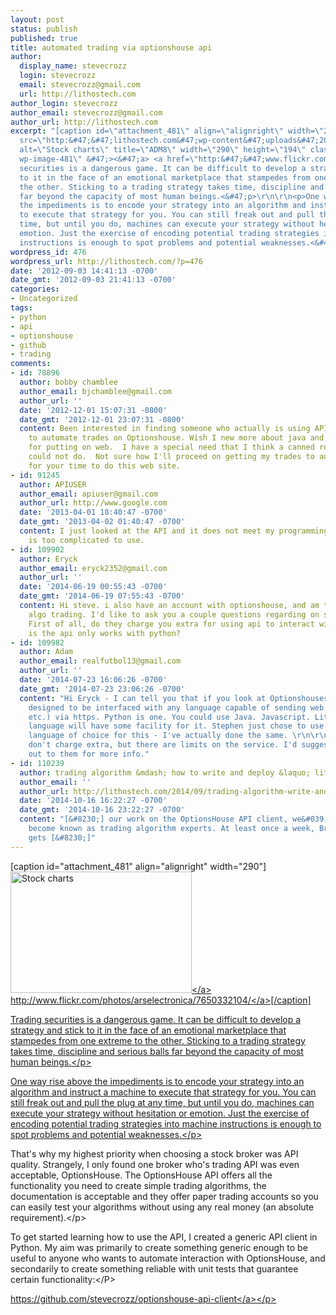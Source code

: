 ```yaml
---
layout: post
status: publish
published: true
title: automated trading via optionshouse api
author:
  display_name: stevecrozz
  login: stevecrozz
  email: stevecrozz@gmail.com
  url: http://lithostech.com
author_login: stevecrozz
author_email: stevecrozz@gmail.com
author_url: http://lithostech.com
excerpt: "[caption id=\"attachment_481\" align=\"alignright\" width=\"290\"]<a href=\"http:&#47;&#47;lithostech.com&#47;wp-content&#47;uploads&#47;2012&#47;09&#47;trading.jpg\"><img
  src=\"http:&#47;&#47;lithostech.com&#47;wp-content&#47;uploads&#47;2012&#47;09&#47;trading-290x194.jpg\"
  alt=\"Stock charts\" title=\"ADM8\" width=\"290\" height=\"194\" class=\"size-medium
  wp-image-481\" &#47;><&#47;a> <a href=\"http:&#47;&#47;www.flickr.com&#47;photos&#47;arselectronica&#47;7650332104&#47;\">http:&#47;&#47;www.flickr.com&#47;photos&#47;arselectronica&#47;7650332104&#47;<&#47;a>[&#47;caption]<p>Trading
  securities is a dangerous game. It can be difficult to develop a strategy and stick
  to it in the face of an emotional marketplace that stampedes from one extreme to
  the other. Sticking to a trading strategy takes time, discipline and serious balls
  far beyond the capacity of most human beings.<&#47;p>\r\n\r\n<p>One way rise above
  the impediments is to encode your strategy into an algorithm and instruct a machine
  to execute that strategy for you. You can still freak out and pull the plug at any
  time, but until you do, machines can execute your strategy without hesitation or
  emotion. Just the exercise of encoding potential trading strategies into machine
  instructions is enough to spot problems and potential weaknesses.<&#47;p>\r\n"
wordpress_id: 476
wordpress_url: http://lithostech.com/?p=476
date: '2012-09-03 14:41:13 -0700'
date_gmt: '2012-09-03 21:41:13 -0700'
categories:
- Uncategorized
tags:
- python
- api
- optionshouse
- github
- trading
comments:
- id: 78896
  author: bobby chamblee
  author_email: bjchamblee@gmail.com
  author_url: ''
  date: '2012-12-01 15:07:31 -0800'
  date_gmt: '2012-12-01 23:07:31 -0800'
  content: Been interested in finding someone who actually is using API interface
    to automate trades on Optionshouse. Wish I new more about java and python. Thanks
    for putting on web.  I have a special need that I think a canned robot trader
    could not do.  Not sure how I'll proceed on getting my trades to automate. Thanks
    for your time to do this web site.
- id: 91245
  author: APIUSER
  author_email: apiuser@gmail.com
  author_url: http://www.google.com
  date: '2013-04-01 18:40:47 -0700'
  date_gmt: '2013-04-02 01:40:47 -0700'
  content: I just looked at the API and it does not meet my programming needs.  It
    is too complicated to use.
- id: 109902
  author: Eryck
  author_email: eryck2352@gmail.com
  author_url: ''
  date: '2014-06-19 00:55:43 -0700'
  date_gmt: '2014-06-19 07:55:43 -0700'
  content: Hi steve. i also have an account with optionshouse, and am thinking about
    algo trading. I'd like to ask you a couple questions regarding on such issue.
    First of all, do they charge you extra for using api to interact with them?? secondly,
    is the api only works with python?
- id: 109982
  author: Adam
  author_email: realfutbol13@gmail.com
  author_url: ''
  date: '2014-07-23 16:06:26 -0700'
  date_gmt: '2014-07-23 23:06:26 -0700'
  content: "Hi Eryck - I can tell you that if you look at Optionshouses' api, it's
    designed to be interfaced with any language capable of sending web requests (POST&#47;GET
    etc.) via https. Python is one. You could use Java. Javascript. Literally any
    language will have some facility for it. Stephen just chose to use python as his
    language of choice for this - I've actually done the same. \r\n\r\nAnd no, they
    don't charge extra, but there are limits on the service. I'd suggest reaching
    out to them for more info."
- id: 110239
  author: trading algorithm &mdash; how to write and deploy &laquo; lithostech.com
  author_email: ''
  author_url: http://lithostech.com/2014/09/trading-algorithm-write-and-deploy/
  date: '2014-10-16 16:22:27 -0700'
  date_gmt: '2014-10-16 23:22:27 -0700'
  content: "[&#8230;] our work on the OptionsHouse API client, we&#039;ve somehow
    become known as trading algorithm experts. At least once a week, Branded Crate
    gets [&#8230;]"
---
```

<p>[caption id="attachment_481" align="alignright" width="290"]<a href="http:&#47;&#47;lithostech.com&#47;wp-content&#47;uploads&#47;2012&#47;09&#47;trading.jpg"><img src="http:&#47;&#47;lithostech.com&#47;wp-content&#47;uploads&#47;2012&#47;09&#47;trading-290x194.jpg" alt="Stock charts" title="ADM8" width="290" height="194" class="size-medium wp-image-481" &#47;><&#47;a> <a href="http:&#47;&#47;www.flickr.com&#47;photos&#47;arselectronica&#47;7650332104&#47;">http:&#47;&#47;www.flickr.com&#47;photos&#47;arselectronica&#47;7650332104&#47;<&#47;a>[&#47;caption]
<p>Trading securities is a dangerous game. It can be difficult to develop a strategy and stick to it in the face of an emotional marketplace that stampedes from one extreme to the other. Sticking to a trading strategy takes time, discipline and serious balls far beyond the capacity of most human beings.<&#47;p></p>
<p>One way rise above the impediments is to encode your strategy into an algorithm and instruct a machine to execute that strategy for you. You can still freak out and pull the plug at any time, but until you do, machines can execute your strategy without hesitation or emotion. Just the exercise of encoding potential trading strategies into machine instructions is enough to spot problems and potential weaknesses.<&#47;p><br />
<a id="more"></a><a id="more-476"></a></p>
<p>That's why my highest priority when choosing a stock broker was API quality. Strangely, I only found one broker who's trading API was even acceptable, OptionsHouse. The OptionsHouse API offers all the functionality you need to create simple trading algorithms, the documentation is acceptable and they offer paper trading accounts so you can easily test your algorithms without using any real money (an absolute requirement).<&#47;p></p>
<p>To get started learning how to use the API, I created a generic API client in Python. My aim was primarily to create something generic enough to be useful to anyone who wants to automate interaction with OptionsHouse, and secondarily to create something reliable with unit tests that guarantee certain functionality:<&#47;P></p>
<p><a href="https:&#47;&#47;github.com&#47;stevecrozz&#47;optionshouse-api-client">https:&#47;&#47;github.com&#47;stevecrozz&#47;optionshouse-api-client<&#47;a><&#47;p></p>
